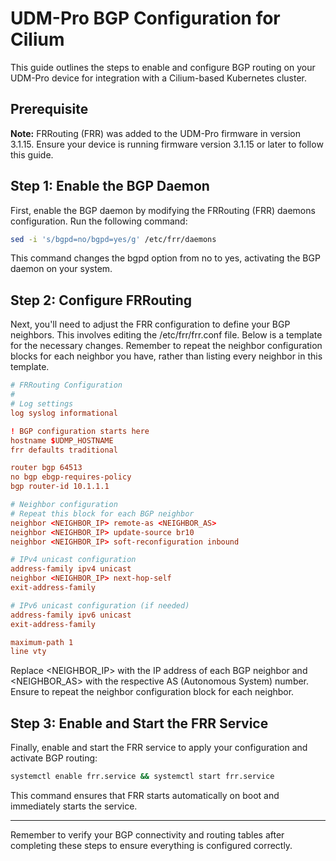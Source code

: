 # UDM-Pro BGP Configuration for Cilium

This guide outlines the steps to enable and configure BGP routing on your UDM-Pro device for integration with a Cilium-based Kubernetes cluster.

## Prerequisite

**Note:** FRRouting (FRR) was added to the UDM-Pro firmware in version 3.1.15. Ensure your device is running firmware version 3.1.15 or later to follow this guide.


## Step 1: Enable the BGP Daemon

First, enable the BGP daemon by modifying the FRRouting (FRR) daemons configuration. Run the following command:

```bash
sed -i 's/bgpd=no/bgpd=yes/g' /etc/frr/daemons
```

This command changes the bgpd option from no to yes, activating the BGP daemon on your system.

## Step 2: Configure FRRouting
Next, you'll need to adjust the FRR configuration to define your BGP neighbors. This involves editing the /etc/frr/frr.conf file. Below is a template for the necessary changes. Remember to repeat the neighbor configuration blocks for each neighbor you have, rather than listing every neighbor in this template.

```conf
# FRRouting Configuration
#
# Log settings
log syslog informational

! BGP configuration starts here
hostname $UDMP_HOSTNAME
frr defaults traditional

router bgp 64513
no bgp ebgp-requires-policy
bgp router-id 10.1.1.1

# Neighbor configuration
# Repeat this block for each BGP neighbor
neighbor <NEIGHBOR_IP> remote-as <NEIGHBOR_AS>
neighbor <NEIGHBOR_IP> update-source br10
neighbor <NEIGHBOR_IP> soft-reconfiguration inbound

# IPv4 unicast configuration
address-family ipv4 unicast
neighbor <NEIGHBOR_IP> next-hop-self
exit-address-family

# IPv6 unicast configuration (if needed)
address-family ipv6 unicast
exit-address-family

maximum-path 1
line vty
```
Replace <NEIGHBOR_IP> with the IP address of each BGP neighbor and <NEIGHBOR_AS> with the respective AS (Autonomous System) number. Ensure to repeat the neighbor configuration block for each neighbor.

## Step 3: Enable and Start the FRR Service
Finally, enable and start the FRR service to apply your configuration and activate BGP routing:

```bash
systemctl enable frr.service && systemctl start frr.service
```

This command ensures that FRR starts automatically on boot and immediately starts the service.
<hr />

Remember to verify your BGP connectivity and routing tables after completing these steps to ensure everything is configured correctly.
